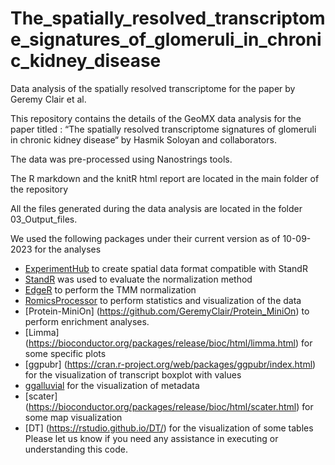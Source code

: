 # The_spatially_resolved_transcriptome_signatures_of_glomeruli_in_chronic_kidney_disease
 Data analysis of the spatially resolved transcriptome for the paper by Geremy Clair et al.

This repository contains the details of the GeoMX data analysis for the paper  titled : “The spatially resolved transcriptome signatures of glomeruli in chronic kidney disease“ by Hasmik Soloyan and collaborators. 

The data was pre-processed using Nanostrings tools.

The R markdown and the knitR html report are located in the main folder of the repository

All the files generated during the data analysis are located in the folder 03_Output_files.

We used the following packages under their current version as of 10-09-2023 for the analyses
- [ExperimentHub](https://bioconductor.org/packages/release/bioc/html/ExperimentHub.html) to create spatial data format compatible with StandR
- [StandR](https://bioconductor.org/packages/release/bioc/html/standR.html) was used to evaluate the normalization method
- [EdgeR](https://bioconductor.org/packages/release/bioc/html/edgeR.html) to perform the TMM normalization
- [RomicsProcessor](https://github.com/PNNL-Comp-Mass-Spec/RomicsProcessor) to perform statistics and visualization of the data
- [Protein-MiniOn] (https://github.com/GeremyClair/Protein_MiniOn) to perform enrichment analyses.
- [Limma] (https://bioconductor.org/packages/release/bioc/html/limma.html) for some specific plots
- [ggpubr] (https://cran.r-project.org/web/packages/ggpubr/index.html) for the visualization of transcript boxplot with values
- [ggalluvial](https://cran.r-project.org/web/packages/ggalluvial/vignettes/ggalluvial.html) for the visualization of metadata
- [scater] (https://bioconductor.org/packages/release/bioc/html/scater.html) for some map visualization
- [DT] (https://rstudio.github.io/DT/) for the visualization of some tables
Please let us know if you need any assistance in executing or understanding this code.
